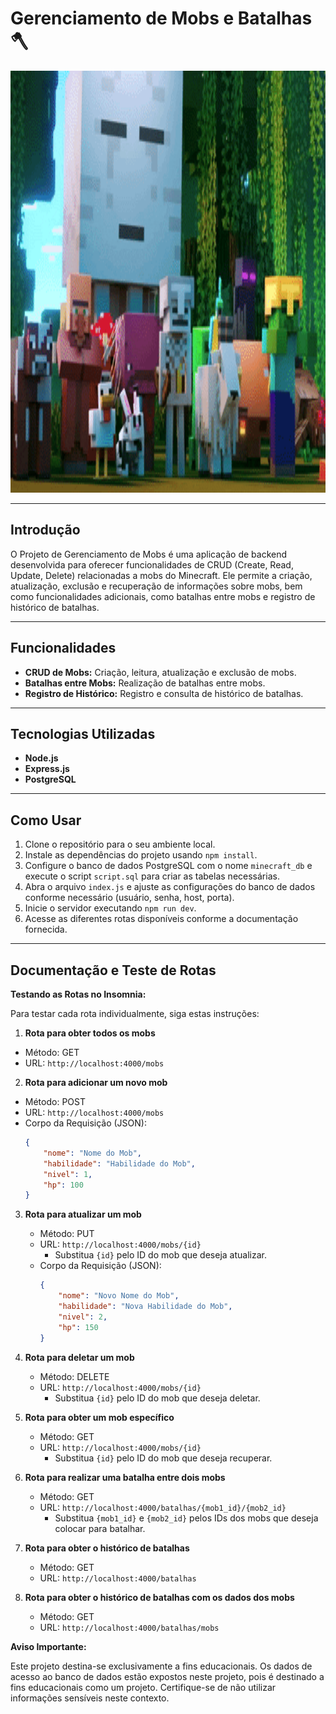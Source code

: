 # Gerenciamento de Mobs e Batalhas 🪓

<div align="center">
  <img src="/assets/images/minecraft.gif" alt="Banner" width="1200" height="675">
</div>

---

## Introdução

O Projeto de Gerenciamento de Mobs é uma aplicação de backend desenvolvida para oferecer funcionalidades de CRUD (Create, Read, Update, Delete) relacionadas a mobs do Minecraft. Ele permite a criação, atualização, exclusão e recuperação de informações sobre mobs, bem como funcionalidades adicionais, como batalhas entre mobs e registro de histórico de batalhas.

---

## Funcionalidades

- **CRUD de Mobs:** Criação, leitura, atualização e exclusão de mobs.
- **Batalhas entre Mobs:** Realização de batalhas entre mobs.
- **Registro de Histórico:** Registro e consulta de histórico de batalhas.

---

## Tecnologias Utilizadas

- **Node.js**
- **Express.js**
- **PostgreSQL**

---

## Como Usar

1. Clone o repositório para o seu ambiente local.
2. Instale as dependências do projeto usando `npm install`.
3. Configure o banco de dados PostgreSQL com o nome `minecraft_db` e execute o script `script.sql` para criar as tabelas necessárias.
4. Abra o arquivo `index.js` e ajuste as configurações do banco de dados conforme necessário (usuário, senha, host, porta).
5. Inicie o servidor executando `npm run dev`.
6. Acesse as diferentes rotas disponíveis conforme a documentação fornecida.

---


## Documentação e Teste de Rotas

**Testando as Rotas no Insomnia:**

Para testar cada rota individualmente, siga estas instruções:

1. **Rota para obter todos os mobs**

- Método: GET
- URL: `http://localhost:4000/mobs`

2. **Rota para adicionar um novo mob**

- Método: POST
- URL: `http://localhost:4000/mobs`
- Corpo da Requisição (JSON):
  ```json
  {
      "nome": "Nome do Mob",
      "habilidade": "Habilidade do Mob",
      "nivel": 1,
      "hp": 100
  }

3. **Rota para atualizar um mob**

   - Método: PUT
   - URL: `http://localhost:4000/mobs/{id}`
     - Substitua `{id}` pelo ID do mob que deseja atualizar.
   - Corpo da Requisição (JSON):
     ```json
     {
         "nome": "Novo Nome do Mob",
         "habilidade": "Nova Habilidade do Mob",
         "nivel": 2,
         "hp": 150
     }
     ```

4. **Rota para deletar um mob**

   - Método: DELETE
   - URL: `http://localhost:4000/mobs/{id}`
     - Substitua `{id}` pelo ID do mob que deseja deletar.

5. **Rota para obter um mob específico**

   - Método: GET
   - URL: `http://localhost:4000/mobs/{id}`
     - Substitua `{id}` pelo ID do mob que deseja recuperar.

6. **Rota para realizar uma batalha entre dois mobs**

   - Método: GET
   - URL: `http://localhost:4000/batalhas/{mob1_id}/{mob2_id}`
     - Substitua `{mob1_id}` e `{mob2_id}` pelos IDs dos mobs que deseja colocar para batalhar.

7. **Rota para obter o histórico de batalhas**

   - Método: GET
   - URL: `http://localhost:4000/batalhas`

8. **Rota para obter o histórico de batalhas com os dados dos mobs**

   - Método: GET
   - URL: `http://localhost:4000/batalhas/mobs`

**Aviso Importante:**

Este projeto destina-se exclusivamente a fins educacionais. Os dados de acesso ao banco de dados estão expostos neste projeto, pois é destinado a fins educacionais como um projeto. Certifique-se de não utilizar informações sensíveis neste contexto.
